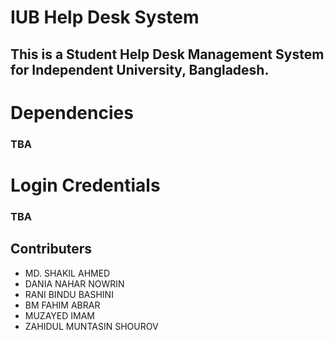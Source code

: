 # IUB Help Desk System
## This is a Student Help Desk Management System for Independent University, Bangladesh.
# Dependencies
### TBA
# Login Credentials
### TBA
## Contributers
* MD. SHAKIL AHMED
* DANIA NAHAR NOWRIN
* RANI BINDU BASHINI
* BM FAHIM ABRAR 
* MUZAYED IMAM
* ZAHIDUL MUNTASIN SHOUROV
